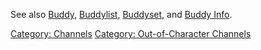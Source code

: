 See also [Buddy](Buddy "wikilink"), [Buddylist](Buddylist "wikilink"),
[Buddyset](Buddyset "wikilink"), and [Buddy
Info](Buddy_Info "wikilink").

[Category: Channels](Category:_Channels "wikilink") [Category:
Out-of-Character
Channels](Category:_Out-of-Character_Channels "wikilink")
